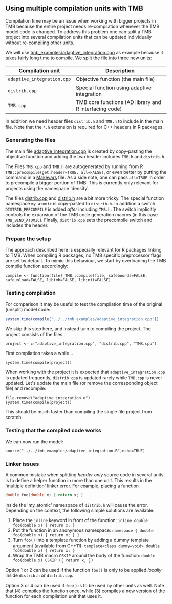 ## Using multiple compilation units with TMB

Compilation time may be an issue when working with bigger projects in
TMB because the entire project needs re-compilation whenever the TMB
model code is changed. To address this problem one can split a TMB
project into several compilation units that can be updated
individually without re-compiling other units.

We will use
[tmb_examples/adaptive_integration.cpp](../../tmb_examples/adaptive_integration.cpp)
as example because it takes fairly long time to compile. We split the
file into three new units:

| Compilation unit          | Description                                             |
|---------------------------|---------------------------------------------------------|
|`adaptive_integration.cpp` | Objective function (the main file)                      |
|`distrib.cpp`              | Special function using adaptive integration             |
|`TMB.cpp`                  | TMB core functions (AD library and R interfacing code)  |

In addition we need header files `distrib.h` and `TMB.h` to include in
the main file. Note that the `*.h` extension is required for C++
headers in R packages.

### Generating the files

The main file [adaptive_integration.cpp](./adaptive_integration.cpp)
is created by copy-pasting the objective function and adding the two
header includes `TMB.h` and `distrib.h`.

The Files `TMB.cpp` and `TMB.h` are autogenerated by running from R
`TMB::precompile(get.header=TRUE, all=FALSE)`, or even better by
putting the command in a [Makevars](Makevars) file.  As a side note,
one can pass `all=TRUE` in order to precompile a bigger portion of
TMB. This is currently only relevant for projects using the namespace
'density'.

The files [distrib.cpp](./distrib.cpp) and [distrib.h](./distrib.h)
are a bit more tricky. The special function namespace `my_atomic` is
copy-pasted to `distrib.h`. In addition a switch `DISTRIB_PRECOMPILE`
is added *after* including `TMB.h`. The switch implicitly controls the
expansion of the TMB code generation macros (in this case
`TMB_BIND_ATOMIC`).  Finally, `distrib.cpp` sets the precompile switch
and includes the header.

### Prepare the setup

The approach described here is especially relevant for R packages
linking to TMB.  When compiling R packages, no TMB specific
preprocessor flags are set by default. To mimic this behaviour, we
start by overloading the TMB compile function accordingly:

```{r}
compile <- function(file) TMB::compile(file, safebounds=FALSE, safeunload=FALSE, libtmb=FALSE, libinit=FALSE)
```

### Testing compilation

For comparison it may be useful to test the compilation time of the
original (unsplit) model code:

```r
system.time(compile("../../tmb_examples/adaptive_integration.cpp"))
```

We skip this step here, and instead turn to compiling the project. The
project consists of the files

```{r}
project <- c("adaptive_integration.cpp", "distrib.cpp", "TMB.cpp")
```

First compilation takes a while...

```{r}
system.time(compile(project))
```

When working with the project it is expected that
`adaptive_integration.cpp` is updated frequently, `distrib.cpp` is
updated rarely while `TMB.cpp` is never updated. Let's update the main
file (or remove the corresponding object file) and recompile:

```{r}
file.remove("adaptive_integration.o")
system.time(compile(project))
```

This should be much faster than compiling the single file project from
scratch.

### Testing that the compiled code works

We can now run the model:

```{r}
source("../../tmb_examples/adaptive_integration.R",echo=TRUE)
```

### Linker issues

A common mistake when splitting *header only* source code in several
units is to define a helper function in more than one unit. This
results in the 'multiple definition' linker error. For example,
placing a function

```cpp
double foo(double x) { return x; }
```

inside the 'my_atomic' namespace of `distrib.h` will cause the
error. Depending on the context, the following simple solutions are
available:

1. Place the `inline` keyword in front of the function:
   `inline double foo(double x) { return x; }`
2. Put the function in an anonymous namespace:
   `namespace { double foo(double x) { return x; } }`
3. Turn `foo()` into a template function by adding a dummy template
   argument (available from C++11):
   `template<class dummy=void> double foo(double x) { return x; }`
4. Wrap the TMB macro `CSKIP` around the body of the function:
   `double foo(double x) CSKIP ({ return x; })`

Option 1 or 2 can be used if the function `foo()` is only to be
applied *locally* inside `distrib.h` or `distrib.cpp`.

Option 3 or 4 can be used if `foo()` is to be used by other units as
well. Note that (4) compiles the function once, while (3) compiles a
new version of the function for each compilation unit that uses it.
